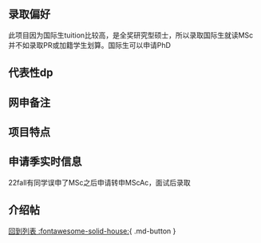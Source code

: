 ## 录取偏好

此项目因为国际生tuition比较高，是全奖研究型硕士，所以录取国际生就读MSc并不如录取PR或加籍学生划算。国际生可以申请PhD

## 代表性dp

## 网申备注
## 项目特点

## 申请季实时信息

22fall有同学误申了MSc之后申请转申MScAc，面试后录取

## 介绍帖

[回到列表 :fontawesome-solid-house:](选校梯度.md){ .md-button }
